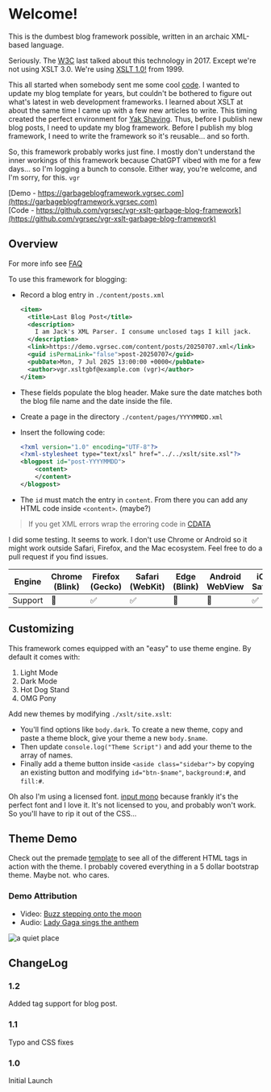 # Welcome!

This is the dumbest blog framework possible, written in an archaic XML-based language.

Seriously. The [W3C](https://www.w3.org/Style/XSL/) last talked about this technology in 2017. Except we're not using XSLT 3.0. We're using [XSLT 1.0!](https://www.w3.org/TR/xslt-10/) from 1999.

This all started when somebody sent me some cool [code](https://github.com/pacocoursey/xslt). I wanted to update my blog template for years, but couldn't be bothered to figure out what's latest in web development frameworks. I learned about XSLT at about the same time I came up with a few new articles to write. This timing created the perfect environment for [Yak Shaving](https://themindcollection.com/yak-shaving/). Thus, before I publish new blog posts, I need to update my blog framework. Before I publish my blog framework, I need to write the framework so it's reusable... and so forth.

So, this framework probably works just fine. I mostly don't understand the inner workings of this framework because ChatGPT vibed with me for a few days... so I'm logging a bunch to console. Either way, you're welcome, and I'm sorry, for this. `vgr`

[Demo - https://garbageblogframework.vgrsec.com](https://garbageblogframework.vgrsec.com)  
[Code - https://github.com/vgrsec/vgr-xslt-garbage-blog-framework](https://github.com/vgrsec/vgr-xslt-garbage-blog-framework)

## Overview

For more info see [FAQ](./faq.xml)

To use this framework for blogging:

- Record a blog entry in `./content/posts.xml`
  ```xml
  <item>
    <title>Last Blog Post</title>
    <description>
      I am Jack's XML Parser. I consume unclosed tags I kill jack.
    </description>
    <link>https://demo.vgrsec.com/content/posts/20250707.xml</link>
    <guid isPermaLink="false">post-20250707</guid>
    <pubDate>Mon, 7 Jul 2025 13:00:00 +0000</pubDate>
    <author>vgr.xsltgbf@example.com (vgr)</author>
  </item>
  ```

- These fields populate the blog header. Make sure the date matches both the blog file name and the date inside the file.

- Create a page in the directory `./content/pages/YYYYMMDD.xml`
- Insert the following code:
  ```xml
  <?xml version="1.0" encoding="UTF-8"?>
  <?xml-stylesheet type="text/xsl" href="../../xslt/site.xsl"?>
  <blogpost id="post-YYYYMMDD">
      <content>      
      </content>
  </blogpost>
  ```

- The `id` must match the entry in `content`. From there you can add any HTML code inside `<content>`. (maybe?)

> If you get XML errors wrap the erroring code in [CDATA](https://www.tutorialspoint.com/xml/xml_cdata_sections.htm)

I did some testing. It seems to work. I don't use Chrome or Android so it might work outside Safari, Firefox, and the Mac ecosystem. Feel free to do a pull request if you find issues.

| Engine          | Chrome (Blink) | Firefox (Gecko) | Safari (WebKit) | Edge (Blink) | Android WebView | iOS Safari |
|----------------|----------------|------------------|------------------|--------------|------------------|-------------|
| Support        | 🤷              | ✅               | ✅               | 🤷           | 🤷               | ✅           |

## Customizing

This framework comes equipped with an "easy" to use theme engine. By default it comes with:

1. Light Mode  
2. Dark Mode  
3. Hot Dog Stand  
4. OMG Pony

Add new themes by modifying `./xslt/site.xslt`:

- You'll find options like `body.dark`. To create a new theme, copy and paste a theme block, give your theme a new `body.$name`.
- Then update `console.log("Theme Script")` and add your theme to the array of names.
- Finally add a theme button inside `<aside class="sidebar">` by copying an existing button and modifying `id="btn-$name"`, `background:#`, and `fill:#`.

Oh also I'm using a licensed font. [input mono](https://input.djr.com/) because frankly it's the perfect font and I love it. It's not licensed to you, and probably won't work. So you'll have to rip it out of the CSS...

## Theme Demo

Check out the premade [template](./template.xml) to see all of the different HTML tags in action with the theme. I probably covered everything in a 5 dollar bootstrap theme. Maybe not. who cares.

### Demo Attribution

- Video: [Buzz stepping onto the moon](https://commons.wikimedia.org/wiki/File:Apollo_11._Television_clip_of_Buzz_descending_the_ladder_and_stepping_onto_the_moon,_1094228.ogv)
- Audio: [Lady Gaga sings the anthem](https://commons.wikimedia.org/wiki/File:Lady_Gaga_performs_The_Star-Spangled_Banner_audio.ogg)

![a quiet place](../assets/pages/home/home.png)

## ChangeLog

### 1.2

Added tag support for blog post. 

### 1.1

Typo and CSS fixes

### 1.0

Initial Launch
